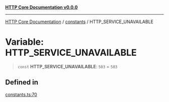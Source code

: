 [**HTTP Core Documentation v0.0.0**](../../README.md)

***

[HTTP Core Documentation](../../modules.md) / [constants](../README.md) / HTTP\_SERVICE\_UNAVAILABLE

# Variable: HTTP\_SERVICE\_UNAVAILABLE

> `const` **HTTP\_SERVICE\_UNAVAILABLE**: `503` = `503`

## Defined in

[constants.ts:70](https://github.com/stonemjs/http-core/blob/89981cacc9858cf786fba9df03b328b6b56a5b75/src/constants.ts#L70)
